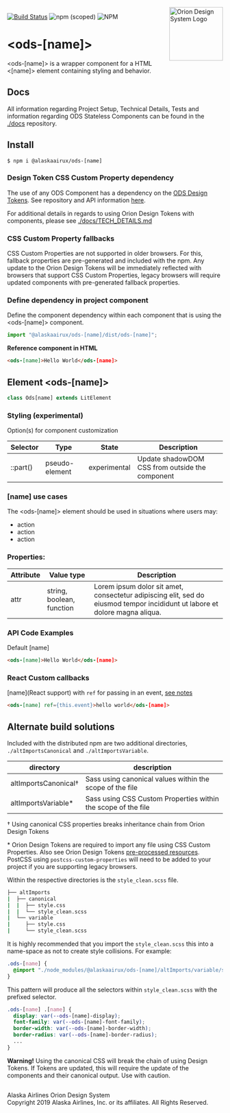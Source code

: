 <img src="https://resource.alaskaair.net/-/media/2C1969F8FB244C919205CD48429C13AC" alt="Orion Design System Logo" title="Be the change you want to see" width="125" align="right" />

[![Build Status](https://travis-ci.org/AlaskaAirlines/OrionStatelessComponents__ods-[name].svg?branch=master)](https://travis-ci.org/AlaskaAirlines/OrionStatelessComponents__ods-[name])
![npm (scoped)](https://img.shields.io/npm/v/@alaskaairux/ods-[name].svg?color=orange)
![NPM](https://img.shields.io/npm/l/@alaskaairux/ods-[name].svg?color=blue)

# \<ods-[name]>

\<ods-[name]> is a wrapper component for a HTML \<[name]> element containing styling and behavior.

## Docs

All information regarding Project Setup, Technical Details, Tests and information regarding ODS Stateless Components can be found in the [./docs](https://github.com/AlaskaAirlines/OrionStatelessComponents__docs/tree/master/docs) repository.

## Install

```shell
$ npm i @alaskaairux/ods-[name]
```

### Design Token CSS Custom Property dependency

The use of any ODS Component has a dependency on the [ODS Design Tokens](https://www.npmjs.com/package/@alaskaairux/orion-design-tokens). See repository and API information [here](https://github.com/AlaskaAirlines/OrionDesignTokens).

For additional details in regards to using Orion Design Tokens with components, please see [./docs/TECH_DETAILS.md](https://github.com/AlaskaAirlines/OrionStatelessComponents__docs/blob/master/docs/TECH_DETAILS.md)

### CSS Custom Property fallbacks

CSS Custom Properties are not supported in older browsers. For this, fallback properties are pre-generated and included with the npm. Any update to the Orion Design Tokens will be immediately reflected with browsers that support CSS Custom Properties, legacy browsers will require updated components with pre-generated fallback properties.

### Define dependency in project component

Define the component dependency within each component that is using the \<ods-[name]> component.

```javascript
import "@alaskaairux/ods-[name]/dist/ods-[name]";
```

**Reference component in HTML**

```html
<ods-[name]>Hello World</ods-[name]>
```

## Element \<ods-[name]>

```javascript
class Ods[name] extends LitElement
```

### Styling (experimental)

Option(s) for component customization

| Selector | Type | State | Description |
|----|----|----|---|
| ::part() | pseudo-element | experimental | Update shadowDOM CSS from outside the component |

### [name] use cases

The \<ods-[name]> element should be used in situations where users may:

* action
* action
* action

### Properties:

| Attribute | Value type | Description |
|----|----|----|
| attr | string, boolean, function | Lorem ipsum dolor sit amet, consectetur adipiscing elit, sed do eiusmod tempor incididunt ut labore et dolore magna aliqua. |

### API Code Examples

Default [name]

```html
<ods-[name]>Hello World</ods-[name]>
```

### React Custom callbacks

[name](React support) with `ref` for passing in an event, [see notes](https://github.com/AlaskaAirlines/OrionStatelessComponents__docs/blob/master/docs/CALLBACK.md)

```html
<ods-[name] ref={this.event}>hello world</ods-[name]>
```

## Alternate build solutions

Included with the distributed npm are two additional directories, `./altImportsCanonical` and `./altImportsVariable`.

| directory | description |
|---|---|
| altImportsCanonical† | Sass using canonical values within the scope of the file |
| altImportsVariable* | Sass using CSS Custom Properties within the scope of the file |

† Using canonical CSS properties breaks inheritance chain from Orion Design Tokens

\* Orion Design Tokens are required to import any file using CSS Custom Properties. Also see Orion Design Tokens [pre-processed resources](https://github.com/AlaskaAirlines/OrionDesignTokens#install-pre-processed-resources). PostCSS using `postcss-custom-properties` will need to be added to your project if you are supporting legacy browsers.

Within the respective directories is the `style_clean.scss` file.

```bash
├── altImports
|  ├── canonical
|  |  ├── style.css
|  |  └── style_clean.scss
|  └── variable
|     ├── style.css
|     └── style_clean.scss
```

It is highly recommended that you import the `style_clean.scss` this into a name-space as not to create style collisions. For example:

```scss
.ods-[name] {
  @import "./node_modules/@alaskaairux/ods-[name]/altImports/variable/style_clean.scss";
}
```

This pattern will produce all the selectors within `style_clean.scss` with the prefixed selector.

```scss
.ods-[name] .[name] {
  display: var(--ods-[name]-display);
  font-family: var(--ods-[name]-font-family);
  border-width: var(--ods-[name]-border-width);
  border-radius: var(--ods-[name]-border-radius);
  ...
}
```

**Warning!** Using the canonical CSS will break the chain of using Design Tokens. If Tokens are updated, this will require the update of the components and their canonical output. Use with caution.

##

Alaska Airlines Orion Design System<br>
Copyright 2019 Alaska Airlines, Inc. or its affiliates. All Rights Reserved.
